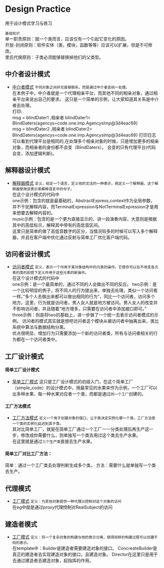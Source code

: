 # Design Practice
用于设计模式学习与练习


`基础知识`  
单一职责原则：就一个类而言，应该仅有一个引起它变化的原因。  
开放-封闭原则：软件实体（类，模块，函数等等）应该可以扩展，但是不可修改。  
里氏代换原则：子类必须能够替换掉他们的父类型。  


## 中介者设计模式
* [中介者模式](https://github.com/qizhou1994/Design-pattern/tree/master/中介者模式/code)
`不同对象之间并无直接联系，而是通过中介者去统一处理。`  
在本例子中，中介者就是一个代理相亲平台，而其他不同的相亲对象，通过相亲平台来说出自己的要求。
这只是一个简单的示例，让大家知道其关系是中介者去处理。  
打印:  
msg = blindDater1 ,相亲者 blindDater1= BlindDaters{agencys=code.one.imp.AgencysImp@3d4eac69}  
msg = blindDater2 ,相亲者 blindDater2= BlindDaters{agencys=code.one.imp.AgencysImp@3d4eac69}
打印日志可以看到代理平台是相同的,在处理多个相亲对象的时候，只是增加更多的相亲对象，而相亲者的身份都不会变（BlindDaters），
会变的只有代理平台(代码会变，添加逻辑判断)。

## 解释器设计模式
* [解释器模式](https://github.com/qizhou1994/Design-pattern/tree/master/解释器模式/code)
`定义，给定一个语言，定义他的文法的一种表示，病定义一个解释器，这个解释器使用该表示来解释语言中的句子。`  
在这个设计模式的代码中  
one示例：包含的就是最基础的，AbstractExpress,context作为全局参数，并不干扰解释内容，而TerminalExpression与NotTerminalExpression才是用来想要去解释内容的。  
music示例：包含的是一个更为直接显示的，讲一段演奏内容，大意则是根据其中的高低标示，解释其中带有的高低音区间。  
这里只是简单的做了高低音数字的区分，当情况较多的时候可以写入多个解释器，并且在客户端中优化通过反射与简单工厂优化客户端代码。 

## 访问者设计模式
* [访问者模式](https://github.com/qizhou1994/Design-pattern/tree/master/访问者模式/code)
`定义，表示一个作用于某对象结构中的元素的操作。它使你可以在不改变各元素的类的前提下定义作用于这些元素的新操作。`  
在这个设计模式的代码中  
one示例：是一个最简单的，通过不同的人会做出不同的反应。
two示例：是一个比较明显的例子，将不同人的行为提出来，单独去处理，类似一个访问者一样。”多个人去做出来都可以做出相同的行为“，同比一个访问者，访问多个地方。这里，行为就是访问者，男人女人就是地方被访问。男人女人的改变并不影响访问者，并且随着“地方增多，只需要在访问者中添加接口即可。”  
three示例：则是将two的基础上，进一步做了一个统一去表示访问者模式的示例。
访问者的模式其实就是想吧访问者这个模块从被访问者中抽离出来，类比系统中算法与数据结构分离。  
优点很明显，增加行为只需要添加一个新的访问者类，所有与访问者相关的行为都在一个访问者类中。

## 工厂设计模式
#### 简单工厂设计模式
* [简单工厂模式](https://github.com/qizhou1994/Design-pattern/tree/master/工厂模式/code/simple_code)
这只是工厂设计模式的初级入门，在这个简单工厂（simple_code）的设计模式中，用最常见的水果来作为示例，一个工厂可以出多种水果，每一种水果对应者一个类，而都是通过`同一个工厂`创建的。

#### 工厂方法模式
* [工厂方法模式](https://github.com/qizhou1994/Design-pattern/tree/master/工厂模式/code/method)
`定义一个用于创建对象的借口，让子类决定实例化哪一个类。工厂方法使一个类的实例化延迟到其子类。`  
其对比简单工厂，就是在简单工厂通过一个工厂一一分类处理后再生产这一步，修改成你需要什么，则单独写一个类去用过这个类去生产水果。  
在这里就是通过`三个生产类`直接去生产水果。

#### 简单工厂对比工厂方法：
简单：通过一个工厂类去处理判断生成多个类。
方法：需要什么就单独写一个类去生产。


## 代理模式
* [工厂模式](https://github.com/qizhou1994/Design-pattern/tree/master/代理模式/code)
`定义：为其他对象提供一种代理以控制对这个对象的访问`  
在eg中就是通过proxy代理控制对RealSubject的访问

## 建造者模式
* [工厂模式](https://github.com/qizhou1994/Design-pattern/tree/master/建造者模式/code)
`定义：将一个复杂对象的构建与他的表示分离，使得同样的构建过程可以创建不同的表示。`  
在template中：Builder是建造者需要建造对象的接口。
ConcreateBuilder是真正的建造者去实现建造对象的接口，且建造对象。
Director在这里只是用于去通过建造者去建造对象，起指挥的作用。 

